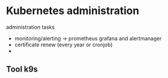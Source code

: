 # Kubernetes administration
administration tasks

* monitoring/alerting -> prometheus grafana and alertmanager
* certificate renew (every year or cronjob)
* 

## Tool k9s